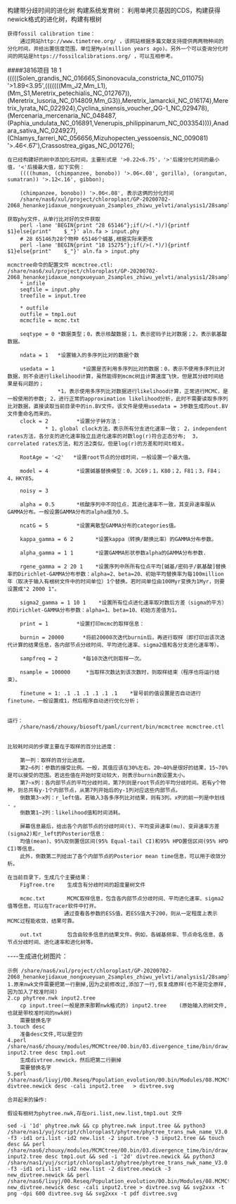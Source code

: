 
构建带分歧时间的进化树	
	构建系统发育树：
		利用单拷贝基因的CDS，构建获得 newick格式的进化树，构建有根树

	获得fossil calibration time：
		通过网站http://www.timetree.org/ ，该网站根据多篇文献支持提供两两物种间的分化时间，并给出置信度范围，单位是Mya(million years ago)。另外一个可以查询分化时间的网站是https://fossilcalibrations.org/ ，可以互相参考。

####3816项目
18 1
(((((Solen_grandis_NC_016665,Sinonovacula_constricta_NC_011075) '>1.89<3.95',(((((((Mm_J2,Mm_L1),(Mm_S1,Meretrix_petechialis_NC_012767)),(Meretrix_lusoria_NC_014809,Mm_G3)),Meretrix_lamarckii_NC_016174),Meretrix_lyrata_NC_022924),Cyclina_sinensis_voucher_QG-1_NC_029478),(Mercenaria_mercenaria_NC_048487,(Paphia_undulata_NC_016891,Venerupis_philippinarum_NC_003354)))),Anadara_sativa_NC_024927),(Chlamys_farreri_NC_056656,Mizuhopecten_yessoensis_NC_009081) '>.46<.67'),Crassostrea_gigas_NC_001276);

	在已经构建好的树中添加化石时间，主要形式是 '>0.22<6.75'，'>'后接分化时间的最小值，'<'后接最大值，如下实例：
		((((human, (chimpanzee, bonobo)) '>.06<.08', gorilla), (orangutan, sumatran)) '>.12<.16', gibbon);
		
		(chimpanzee, bonobo)) '>.06<.08', 表示这俩的分化时间
		/share/nas6/xul/project/chloroplast/GP-20200702-2068_henankejidaxue_nongxueyuan_2samples_zhiwu_yelvti/analysis1/28samples/ref/gene/phytree2/input.tree
	
	获取phy文件，从单行比对好的文件获取
		perl -lane 'BEGIN{print "28 65146"};if(/>(.*)/){printf $1}else{print"    $_"}' aln.fa > input.phy
		# 28 65146为28个物种 65146个碱基,根据实际来更改
		perl -lane 'BEGIN{print "18 15275"};if(/>(.*)/){printf $1}else{print"    $_"}' aln.fa > input.phy

	mcmctree命令的配置文件 mcmctree.ctl: /share/nas6/xul/project/chloroplast/GP-20200702-2068_henankejidaxue_nongxueyuan_2samples_zhiwu_yelvti/analysis1/28samples/ref/gene/phytree2/mcmctree.ctl
		* infile
		seqfile = input.phy
		treefile = input.tree

		* outfile
		outfile = tmp1.out
		mcmcfile = mcmc.txt 

		seqtype = 0	*数据类型；0，表示核酸数据；1，表示密码子比对数据；2，表示氨基酸数据。
		
		ndata = 1	*设置输入的多序列比对的数据个数
		
		usedata = 1         *设置是否利用多序列比对的数据：0，表示不使用多序列比对数据，则不会进行likelihood计算，虽然能得到mcmc树且计算速度飞快，但是其分歧时间结果是有问题的；
					*1，表示使用多序列比对数据进行likelihood计算，正常进行MCMC，是一般使用的参数; 2，进行正常的approximation likelihood分析，此时不需要读取多序列比对数据，直接读取当前目录中的in.BV文件。该文件是使用usedata = 3参数生成的out.BV文件重命名而来的。
		clock = 2         *设置分子钟方法：
				* 1，global clock方法，表示所有分支进化速率一致； 2，independent rates方法，各分支的进化速率独立且进化速率的对数log(r)符合正态分布;  3，correlated rates方法，和方法2类似，但是log(r)的方差和时间t相关。
		
		RootAge = '<2'	 *设置root节点的分歧时间，一般设置一个最大值。

		model = 4         *设置碱基替换模型：0，JC69；1，K80；2，F81；3，F84；4，HKY85。
		
		noisy = 3

		alpha = 0.5       *核酸序列中不同位点，其进化速率不一致，其变异速率服从GAMMA分布。一般设置GAMMA分布的alpha值为0.5。

		ncatG = 5         *设置离散型GAMMA分布的categories值。

		kappa_gamma = 6 2       *设置kappa（转换/颠换比率）的GAMMA分布参数。

		alpha_gamma = 1 1       *设置GAMMA形状参数alpha的GAMMA分布参数.
		
		rgene_gamma = 2 20 1    *设置序列中所所有位点平均[碱基/密码子/氨基酸]替换率的Dirichlet-GAMMA分布参数：alpha=2、beta=20、初始平均替换率为每100million年（取决于输入有根树文件中的时间单位）1个替换。若时间单位由100Myr变换为1Myr，则要设置成"2 2000 1"。

		sigma2_gamma = 1 10 1    *设置所有位点进化速率取对数后方差（sigma的平方）的Dirichlet-GAMMA分布参数：alpha=1、beta=10、初始方差值为1。

		print = 1         *设置打印mcmc的取样信息：

		burnin = 20000      *将前20000次迭代burnin后，再进行取样（即打印出该次迭代计算的结果信息，各内部节点分歧时间、平均进化速率、sigma2值和各分支进化速率等）。
		
		sampfreq = 2        *每10次迭代则取样一次。

		nsample = 100000     *当取样次数达到该次数时，则取样结束（程序也将运行结束）。

		finetune = 1: .1 .1 .1 .1 .1 .1    *冒号前的值设置是否自动进行finetune，一般设置成1，然后程序自动进行优化分析；

	
	运行：
		/share/nas6/zhouxy/biosoft/paml/current/bin/mcmctree mcmctree.ctl


	比较耗时间的步骤主要在于取样的百分比进度：

		第一列：取样的百分比进度。
		第2~6列：参数的接受比例。一般，其值应该在30%左右。20~40%是很好的结果，15~70%是可以接受的范围。若这些值在开始时变动较大，则表示burnin数设置太小。
		第7~x列：各内部节点的平均分歧时间，第7列则是root节点的平均分歧时间。若有y个物种，则总共有y-1个内部节点，从第7列开始后的y-1列对应这些内部节点。
		倒数第3~x列：r_left值。若输入3各多序列比对结果，则有3列。x列的前一列是中划线 - 。
		倒数第1~2列：likelihood值和时间消耗。

		屏幕信息最后，给出各个内部节点的分歧时间(t)、平均变异速率(mu)、变异速率方差(sigma2)和r_left的Posterior信息：
		均值(mean)、95%双侧置信区间(95% Equal-tail CI)和95% HPD置信区间(95% HPD CI)等信息。
		此外，倒数第二列给出了各个内部节点的Posterior mean time信息，可以用于收敛分析。

	在当前目录下，生成几个主要结果：
		FigTree.tre    生成含有分歧时间的超度量树文件
	
		mcmc.txt       MCMC取样信息，包含各内部节点分歧时间、平均进化速率、sigma2值等信息，可以在Tracer软件中打开。
	                  通过查看各参数的ESS值，若ESS值大于200，则从一定程度上表示MCMC过程能收敛，结果可靠。

		out.txt        包含由较多信息的结果文件。例如，各碱基频率、节点命名信息、各节点分歧时间、进化速率和进化树等。

----生成进化树图片：

	示例 /share/nas6/xul/project/chloroplast/GP-20200702-2068_henankejidaxue_nongxueyuan_2samples_zhiwu_yelvti/analysis1/28samples/ref/gene/phytree3
	1.原来nwk文件需要把第一行删掉,因为之前修改过,添加了一行,恢复成原样(也不是完全原样,因为加入了校准时间)
	2.cp phytree.nwk input2.tree
		cp input.tree(一般是原来那颗nwk格式的) input2.tree	(原始输入的树文件,也就是带校准时间的nwk树)
		需要替换名字
	3.touch desc
		准备desc文件,可以是空的
	4.perl /share/nas6/zhouxy/modules/MCMCtree/00.bin/03.divergence_time/bin/draw_time_tree.pl  input2.tree desc tmp1.out 
		生成divtree.newick，然后把第二行删掉
		需要替换名字
	5.perl /share/nas6/liuyj/00.Reseq/Population_evolution/00.bin/Modules/08.MCMCtree/00.bin/03.divergence_time/bin/draw_tree.pl divtree.newick desc -cali input2.tree   > divtree.svg

	合并起来的操作:
	
	假设有根树为phytree.nwk,存在ori.list,new.list,tmp1.out 文件
	
	sed -i '1d' phytree.nwk && cp phytree.nwk input.tree && python3 /share/nas1/yuj/script/chloroplast/phytree/phytree_trans_nwk_name_V3.0.py -f3 -id1 ori.list -id2 new.list -2 input.tree -3 input2.tree && touch desc && perl /share/nas6/zhouxy/modules/MCMCtree/00.bin/03.divergence_time/bin/draw_time_tree.pl  input2.tree desc tmp1.out && sed -i '2d' divtree.newick && python3 /share/nas1/yuj/script/chloroplast/phytree/phytree_trans_nwk_name_V3.0.py -f3 -id1 ori.list -id2 new.list -2 divtree.newick -3 new_divtree.newick && perl /share/nas6/liuyj/00.Reseq/Population_evolution/00.bin/Modules/08.MCMCtree/00.bin/03.divergence_time/bin/draw_tree.pl new_divtree.newick desc -cali input2.tree > divtree.svg && svg2xxx -t png -dpi 600 divtree.svg && svg2xxx -t pdf divtree.svg






